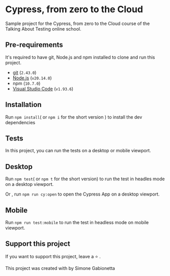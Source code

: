 # Cypress, from zero to the Cloud

Sample project for the Cypress, from zero to the Cloud course  of the Talking About Testing online school.

## Pre-requirements

It's required to have git, Node.js and npm installed to clone and run this project.

- [git](https://git-scm.com/) (`2.43.0`)
- [Node.js](https://nodejs.org/en/) (`v20.14.0`)
- npm (`10.7.0`)
- [Visual Studio Code](https://code.visualstudio.com/) (`v1.93.6`) 

## Installation

Run `npm install`( or `npm i` for the short version ) to install the dev dependencies


## Tests

In this project, you can run the tests on a desktop or mobile viewport.

## Desktop

Run `npm test`( or `npm t` for the short version) to run the test in headles mode on a desktop viewport.

Or , run  `npm run cy:open` to open the Cypress App on a desktop viewport.

## Mobile

Run  `npm run test:mobile` to run the test in headless mode on mobile viewport.

## Support this project
If you want to support this project, leave a ⭐ .

This project was created with by Simone Gabionetta
